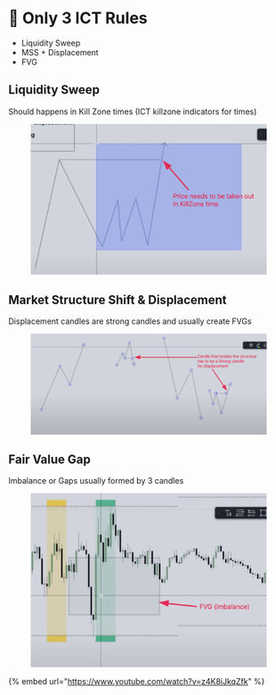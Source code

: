 # 🧢 Only 3 ICT Rules

* Liquidity Sweep
* MSS + Displacement
* FVG

## Liquidity Sweep

Should happens in Kill Zone times (ICT killzone indicators for times)

<figure><img src="../.gitbook/assets/image (10) (1) (1).png" alt=""><figcaption></figcaption></figure>



## Market Structure Shift & Displacement

Displacement candles are strong candles and usually create FVGs

<figure><img src="../.gitbook/assets/image (6) (1) (2) (1).png" alt=""><figcaption></figcaption></figure>

## Fair Value Gap

Imbalance or Gaps usually formed by 3 candles

<figure><img src="../.gitbook/assets/image (7).png" alt=""><figcaption></figcaption></figure>





{% embed url="https://www.youtube.com/watch?v=z4K8iJkqZfk" %}
